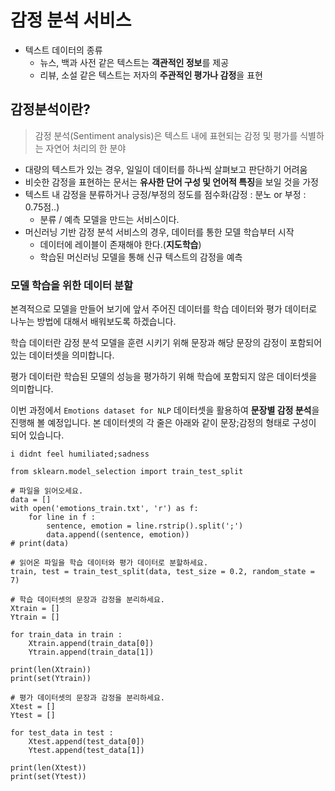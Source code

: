 # 감정 분석 서비스

- 텍스트 데이터의 종류
    - 뉴스, 백과 사전 같은 텍스트는 **객관적인 정보**를 제공
    - 리뷰, 소설 같은 텍스트는 저자의 **주관적인 평가나 감정**을 표현

## 감정분석이란? 

> 감정 분석(Sentiment analysis)은 텍스트 내에 표현되는 감정 및 평가를 식별하는 자연어 처리의 한 분야

- 대량의 텍스트가 있는 경우, 일일이 데이터를 하나씩 살펴보고 판단하기 어려움
- 비슷한 감정을 표현하는 문서는 **유사한 단어 구성 및 언어적 특징**을 보일 것을 가정
- 텍스트 내 감정을 분류하거나 긍정/부정의 정도를 점수화(감정 : 분노 or 부정 : 0.75점..)
    - 분류 / 예측 모델을 만드는 서비스이다.
- 머신러닝 기반 감정 분석 서비스의 경우, 데이터를 통한 모델 학습부터 시작
    - 데이터에 레이블이 존재해야 한다.(**지도학습**)
    - 학습된 머신러닝 모델을 통해 신규 텍스트의 감정을 예측

### 모델 학습을 위한 데이터 분할

본격적으로 모델을 만들어 보기에 앞서 주어진 데이터를 학습 데이터와 평가 데이터로 나누는 방법에 대해서 배워보도록 하겠습니다.

학습 데이터란 감정 분석 모델을 훈련 시키기 위해 문장과 해당 문장의 감정이 포함되어 있는 데이터셋을 의미합니다.

평가 데이터란 학습된 모델의 성능을 평가하기 위해 학습에 포함되지 않은 데이터셋을 의미합니다.

이번 과정에서 `Emotions dataset for NLP` 데이터셋을 활용하여 **문장별 감정 분석**을 진행해 볼 예정입니다. 본 데이터셋의 각 줄은 아래와 같이 문장;감정의 형태로 구성이 되어 있습니다.

`i didnt feel humiliated;sadness`

```
from sklearn.model_selection import train_test_split

# 파일을 읽어오세요.
data = []
with open('emotions_train.txt', 'r') as f:
    for line in f :
        sentence, emotion = line.rstrip().split(';')
        data.append((sentence, emotion))
# print(data)

# 읽어온 파일을 학습 데이터와 평가 데이터로 분할하세요.
train, test = train_test_split(data, test_size = 0.2, random_state = 7)

# 학습 데이터셋의 문장과 감정을 분리하세요.
Xtrain = []
Ytrain = []

for train_data in train :
    Xtrain.append(train_data[0])
    Ytrain.append(train_data[1])

print(len(Xtrain))
print(set(Ytrain))

# 평가 데이터셋의 문장과 감정을 분리하세요.
Xtest = []
Ytest = []

for test_data in test :
    Xtest.append(test_data[0])
    Ytest.append(test_data[1])

print(len(Xtest))
print(set(Ytest))
```

